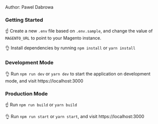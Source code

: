 Author: Pawel Dabrowa

### Getting Started 

☝️ Create a new `.env` file based on `.env.sample`, and change the value of `MAGENTO_URL` to point to your Magento instance.

👌 Install dependencies by running `npm install` or `yarn install`


### Development Mode

👌 Run `npm run dev` or `yarn dev` to start the application on development mode, and visit https://localhost:3000


### Production Mode

☝️ Run `npm run build` or `yarn build`

👌 Run `npm run start` or `yarn start`, and visit https://localhost:3000
